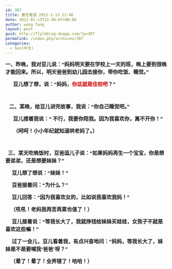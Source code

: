 ```yaml
---
id: 307
title: 童言稚语 2011-1-13 21:40
date: 2011-01-13T21:40:07+00:00
author: wang fang
layout: post
guid: http://flylbblog.duapp.com/?p=307
permalink: /index.php/archives/307
categories:
  - Son(中文)
---
```

**<span style="font-family: 楷体_GB2312;font-size: medium">一、昨晚，我对豆儿说：“妈妈明天要在学校上一天的班，晚上要到很晚才能回来。所以，明天爸爸到幼儿园去接你，带你吃饭、睡觉。”</span>**

**<span style="font-family: 楷体_GB2312;font-size: medium">      豆儿想了想，说：“妈妈，<span style="color: #cc0000">你这就是住校吧</span>？”</span>**

**<span style="font-family: 楷体_GB2312;font-size: medium">  </span>**

**<span style="font-family: 楷体_GB2312;font-size: medium">   二、某晚，给豆儿讲完故事，我说：“你自己睡觉吧。”</span>**

**<span style="font-family: 楷体_GB2312;font-size: medium">      豆儿搂着我说：“ 不行，我要你陪我。因为我喜欢你，离不开你！”</span>**

**<span style="font-family: 楷体_GB2312;font-size: medium">      （呵呵！小小年纪就知道哄老妈了。）</span>**

&nbsp;

**<span style="font-family: 楷体_GB2312;font-size: medium">  三、某天吃晚饭时，豆爸逗儿子说：“如果妈妈再生一个宝宝，你是想要弟弟，还是想要妹妹？”</span>**

**<span style="font-family: 楷体_GB2312;font-size: medium">     豆儿想了想说：“妹妹！”</span>**

**<span style="font-family: 楷体_GB2312;font-size: medium">     豆爸接着问：“为什么？”</span>**

**<span style="font-family: 楷体_GB2312;font-size: medium">     豆儿回答：“因为我喜欢女的，比如说我喜欢我妈！”</span>**

**<span style="font-family: 楷体_GB2312;font-size: medium">    （吼吼！老妈我再苦再累也值了！）</span>**

**<span style="font-family: 楷体_GB2312;font-size: medium">     豆儿接着说：“等我长大了，我就挣钱给妹妹买娃娃，女孩子不就是喜欢这些嘛！”</span>**

**<span style="font-family: 楷体_GB2312;font-size: medium">     过了一会儿，豆儿看着我，有点兴奋地问：“妈妈，等我长大了，妹妹是不是要喊我‘爸爸’呀？”</span>**

**<span style="font-family: 楷体_GB2312;font-size: medium">    （晕了！晕了！全弄错了！哈哈！）</span>**